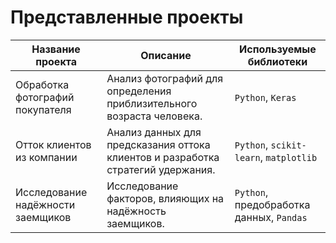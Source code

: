 # Представленные проекты
| Название проекта | Описание | Используемые библиотеки |
|------------------|----------|-------------------------|
| Обработка фотографий покупателя | Анализ фотографий для определения приблизительного возраста человека. | `Python`, `Keras` |
| Отток клиентов из компании | Анализ данных для предсказания оттока клиентов и разработка стратегий удержания. | `Python`, `scikit-learn`, `matplotlib` |
| Исследование надёжности заемщиков | Исследование факторов, влияющих на надёжность заемщиков. | `Python`, предобработка данных, `Pandas` |